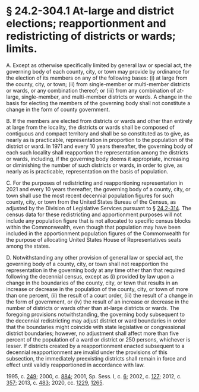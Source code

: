 # § 24.2-304.1 At-large and district elections; reapportionment and redistricting of districts or wards; limits.

<p>A. Except as otherwise specifically limited by general law or special act, the governing body of each county, city, or town may provide by ordinance for the election of its members on any of the following bases: (i) at large from the county, city, or town; (ii) from single-member or multi-member districts or wards, or any combination thereof; or (iii) from any combination of at-large, single-member, and multi-member districts or wards. A change in the basis for electing the members of the governing body shall not constitute a change in the form of county government.</p><p>B. If the members are elected from districts or wards and other than entirely at large from the locality, the districts or wards shall be composed of contiguous and compact territory and shall be so constituted as to give, as nearly as is practicable, representation in proportion to the population of the district or ward. In 1971 and every 10 years thereafter, the governing body of each such locality shall reapportion the representation among the districts or wards, including, if the governing body deems it appropriate, increasing or diminishing the number of such districts or wards, in order to give, as nearly as is practicable, representation on the basis of population.</p><p>C. For the purposes of redistricting and reapportioning representation in 2021 and every 10 years thereafter, the governing body of a county, city, or town shall use the most recent decennial population figures for such county, city, or town from the United States Bureau of the Census, as adjusted by the Division of Legislative Services pursuant to § <a href='/vacode/24.2-314/'>24.2-314</a>. The census data for these redistricting and apportionment purposes will not include any population figure that is not allocated to specific census blocks within the Commonwealth, even though that population may have been included in the apportionment population figures of the Commonwealth for the purpose of allocating United States House of Representatives seats among the states.</p><p>D. Notwithstanding any other provision of general law or special act, the governing body of a county, city, or town shall not reapportion the representation in the governing body at any time other than that required following the decennial census, except as (i) provided by law upon a change in the boundaries of the county, city, or town that results in an increase or decrease in the population of the county, city, or town of more than one percent, (ii) the result of a court order, (iii) the result of a change in the form of government, or (iv) the result of an increase or decrease in the number of districts or wards other than at-large districts or wards. The foregoing provisions notwithstanding, the governing body subsequent to the decennial redistricting may adjust district or ward boundaries in order that the boundaries might coincide with state legislative or congressional district boundaries; however, no adjustment shall affect more than five percent of the population of a ward or district or 250 persons, whichever is lesser. If districts created by a reapportionment enacted subsequent to a decennial reapportionment are invalid under the provisions of this subsection, the immediately preexisting districts shall remain in force and effect until validly reapportioned in accordance with law.</p><p>1995, c. <a href='http://lis.virginia.gov/cgi-bin/legp604.exe?951+ful+CHAP0249'>249</a>; 2000, c. <a href='http://lis.virginia.gov/cgi-bin/legp604.exe?001+ful+CHAP0884'>884</a>; 2001, Sp. Sess. I, c. <a href='http://lis.virginia.gov/cgi-bin/legp604.exe?011+ful+CHAP0006'>6</a>; 2002, c. <a href='http://lis.virginia.gov/cgi-bin/legp604.exe?021+ful+CHAP0127'>127</a>; 2012, c. <a href='http://lis.virginia.gov/cgi-bin/legp604.exe?121+ful+CHAP0357'>357</a>; 2013, c. <a href='http://lis.virginia.gov/cgi-bin/legp604.exe?131+ful+CHAP0483'>483</a>; 2020, cc. <a href='http://lis.virginia.gov/cgi-bin/legp604.exe?201+ful+CHAP1229'>1229</a>, <a href='http://lis.virginia.gov/cgi-bin/legp604.exe?201+ful+CHAP1265'>1265</a>.</p>